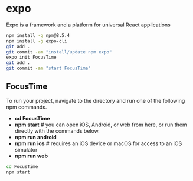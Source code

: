 # expo
Expo is a framework and a platform for universal React applications

```bash
npm install -g npm@8.5.4
npm install -g expo-cli
git add .
git commit -am "install/update npm expo"
expo init FocusTime
git add .
git commit -am "start FocusTime"
```

## FocusTime

To run your project, navigate to the directory and run one of the following npm commands.

- **cd FocusTime**
- **npm start** # you can open iOS, Android, or web from here, or run them directly with the commands below.    
- **npm run android**
- **npm run ios** # requires an iOS device or macOS for access to an iOS simulator
- **npm run web**

```bash
cd FocusTime
npm start
```
